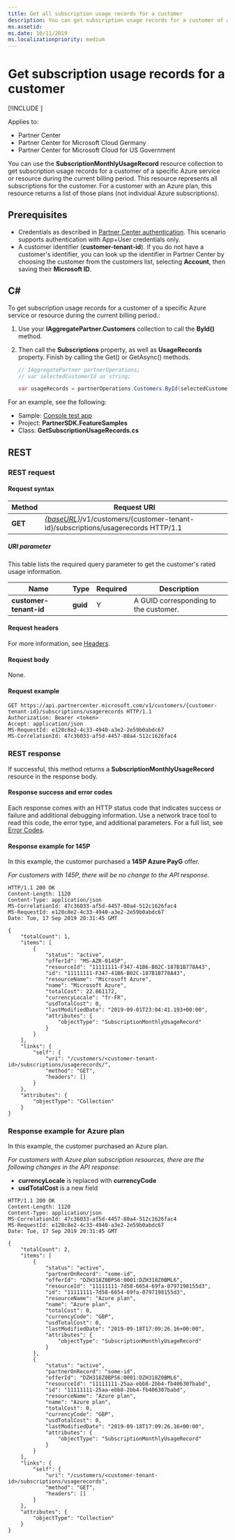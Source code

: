 ```yaml
---
title: Get all subscription usage records for a customer
description: You can get subscription usage records for a customer of a specific Azure service or resource during the current billing period.
ms.assetid: 
ms.date: 10/11/2019
ms.localizationpriority: medium
---
```


# Get subscription usage records for a customer

[!INCLUDE [<Preview content warning>](<../includes/preview.md>)]

Applies to:

- Partner Center
- Partner Center for Microsoft Cloud Germany
- Partner Center for Microsoft Cloud for US Government

You can use the **SubscriptionMonthlyUsageRecord** resource collection to get subscription usage records for a customer of a specific Azure service or resource during the current billing period. This resource represents all subscriptions for the customer. For a customer with an Azure plan, this resource returns a list of those plans (not individual Azure subscriptions).

## Prerequisites

- Credentials as described in [Partner Center authentication](partner-center-authentication.md). This scenario supports authentication with App+User credentials only.
- A customer identifier (**customer-tenant-id**). If you do not have a customer's identifier, you can look up the identifier in Partner Center by choosing the customer from the customers list, selecting **Account**, then saving their **Microsoft ID**.

## C\#

To get subscription usage records for a customer of a specific Azure service or resource during the current billing period.:

1. Use your **IAggregatePartner.Customers** collection to call the **ById()** method.
2. Then call the **Subscriptions** property, as well as **UsageRecords** property. Finish by calling the Get() or GetAsync() methods.

    ``` csharp
    // IAggregatePartner partnerOperations;
    // var selectedCustomerId as string;

    var usageRecords = partnerOperations.Customers.ById(selectedCustomerId).Subscriptions.UsageRecords.Get();
    ```

For an example, see the following:

- Sample: [Console test app](console-test-app.md)
- Project: **PartnerSDK.FeatureSamples**
- Class: **GetSubscriptionUsageRecords.cs**

## REST

### REST request

#### Request syntax

| Method  | Request URI                                                                                                      |
|---------|------------------------------------------------------------------------------------------------------------------|
| **GET** | [*{baseURL}*](partner-center-rest-urls.md)/v1/customers/{customer-tenant-id}/subscriptions/usagerecords HTTP/1.1 |

##### URI parameter

This table lists the required query parameter to get the customer's rated usage information.

| Name                   | Type     | Required | Description                           |
|------------------------|----------|----------|---------------------------------------|
| **customer-tenant-id** | **guid** | Y        | A GUID corresponding to the customer. |

#### Request headers

For more information, see [Headers](headers.md).

#### Request body

None.

#### Request example

```http
GET https://api.partnercenter.microsoft.com/v1/customers/{customer-tenant-id}/subscriptions/usagerecords HTTP/1.1
Authorization: Bearer <token>
Accept: application/json
MS-RequestId: e128c8e2-4c33-4940-a3e2-2e59b0abdc67
MS-CorrelationId: 47c36033-af5d-4457-80a4-512c1626fac4
```

### REST response

If successful, this method returns a **SubscriptionMonthlyUsageRecord** resource in the response body.

#### Response success and error codes

Each response comes with an HTTP status code that indicates success or failure and additional debugging information. Use a network trace tool to read this code, the error type, and additional parameters. For a full list, see [Error Codes](error-codes.md).

#### Response example for 145P

In this example, the customer purchased a **145P Azure PayG** offer.

*For customers with 145P, there will be no change to the API response.*

```http
HTTP/1.1 200 OK
Content-Length: 1120
Content-Type: application/json
MS-CorrelationId: 47c36033-af5d-4457-80a4-512c1626fac4
MS-RequestId: e128c8e2-4c33-4940-a3e2-2e59b0abdc67
Date: Tue, 17 Sep 2019 20:31:45 GMT

{
    "totalCount": 1,
    "items": [
        {
            "status": "active",
            "offerId": "MS-AZR-0145P",
            "resourceId": "11111111-F347-41B6-B02C-187B1B778A43",
            "id": "11111111-F347-41B6-B02C-187B1B778A43",
            "resourceName": "Microsoft Azure",
            "name": "Microsoft Azure",
            "totalCost": 22.861172,
            "currencyLocale": "fr-FR",
            "usdTotalCost": 0,
            "lastModifiedDate": "2019-09-01T23:04:41.193+00:00",
            "attributes": {
                "objectType": "SubscriptionMonthlyUsageRecord"
            }
        }
    ],
    "links": {
        "self": {
            "uri": "/customers/<customer-tenant-id>/subscriptions/usagerecords/",
            "method": "GET",
            "headers": []
        }
    },
    "attributes": {
        "objectType": "Collection"
    }
}
```

### Response example for Azure plan

In this example, the customer purchased an Azure plan.

*For customers with Azure plan subscription resources, there are the following changes in the API response:*

- **currencyLocale** is replaced with **currencyCode**
- **usdTotalCost** is a new field

```http
HTTP/1.1 200 OK
Content-Length: 1120
Content-Type: application/json
MS-CorrelationId: 47c36033-af5d-4457-80a4-512c1626fac4
MS-RequestId: e128c8e2-4c33-4940-a3e2-2e59b0abdc67
Date: Tue, 17 Sep 2019 20:31:45 GMT

{
    "totalCount": 2,
    "items": [
        {
            "status": "active",
            "partnerOnRecord": "some-id",
            "offerId": "DZH318Z0BPS6:0001:DZH318Z0BML6",
            "resourceId": "11111111-7d58-6654-69fa-0797198155d3",
            "id": "11111111-7d58-6654-69fa-0797198155d3",
            "resourceName": "Azure plan",
            "name": "Azure plan",
            "totalCost": 0,
            "currencyCode": "GBP",
            "usdTotalCost": 0,
            "lastModifiedDate": "2019-09-18T17:09:26.16+00:00",
            "attributes": {
                "objectType": "SubscriptionMonthlyUsageRecord"
            }
        },
        {
            "status": "active",
            "partnerOnRecord": "some-id",
            "offerId": "DZH318Z0BPS6:0001:DZH318Z0BML6",
            "resourceId": "11111111-25aa-ebb8-2bb4-fb406307babd",
            "id": "11111111-25aa-ebb8-2bb4-fb406307babd",
            "resourceName": "Azure plan",
            "name": "Azure plan",
            "totalCost": 0,
            "currencyCode": "GBP",
            "usdTotalCost": 0,
            "lastModifiedDate": "2019-09-18T17:09:26.16+00:00",
            "attributes": {
                "objectType": "SubscriptionMonthlyUsageRecord"
            }
        }
    ],
    "links": {
        "self": {
            "uri": "/customers/<customer-tenant-id>/subscriptions/usagerecords",
            "method": "GET",
            "headers": []
        }
    },
    "attributes": {
        "objectType": "Collection"
    }
}
```
